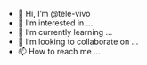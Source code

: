 - 👋 Hi, I’m @tele-vivo
- 👀 I’m interested in ...
- 🌱 I’m currently learning ...
- 💞️ I’m looking to collaborate on ...
- 📫 How to reach me ...

<!---
tele-vivo/tele-vivo is a ✨ special ✨ repository because its `README.md` (this file) appears on your GitHub profile.
You can click the Preview link to take a look at your changes.
--->
